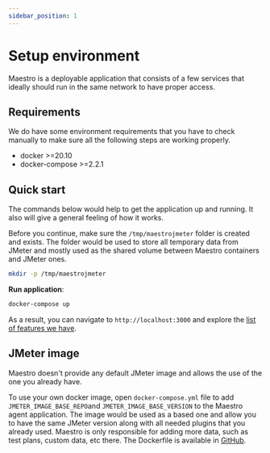 ```yaml
---
sidebar_position: 1
---
```


# Setup environment

Maestro is a deployable application that consists of a few services that ideally should run in the same network to have proper access.

## Requirements

We do have some environment requirements that you have to check manually to make sure all the following steps are working properly.

- docker >=20.10
- docker-compose >=2.2.1

## Quick start

The commands below would help to get the application up and running. It also will give a general feeling of how it works.

Before you continue, make sure the `/tmp/maestrojmeter` folder is created and exists. The folder would be used to store all temporary data from JMeter and mostly used as the shared volume between Maestro containers and JMeter ones.

```bash
mkdir -p /tmp/maestrojmeter
```

**Run application**:

```bash
docker-compose up
```

As a result, you can navigate to `http://localhost:3000` and explore the [list of features we have](../intro.md).

## JMeter image

Maestro doesn't provide any default JMeter image and allows the use of the one you already have.

To use your own docker image, open `docker-compose.yml` file to add `JMETER_IMAGE_BASE_REPO`and `JMETER_IMAGE_BASE_VERSION` to the Maestro agent application. The image would be used as a based one and allow you to have the same JMeter version along with all needed plugins that you already used. Maestro is only responsible for adding more data, such as test plans, custom data, etc there. The Dockerfile is available in [GitHub](https://github.com/Farfetch/maestro/blob/master/agent/jmeter/Dockerfile).
